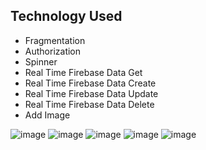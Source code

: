 ## Technology Used
* Fragmentation
* Authorization
* Spinner
* Real Time Firebase Data Get
* Real Time Firebase Data Create
* Real Time Firebase Data Update
* Real Time Firebase Data Delete
* Add Image

![image](https://github.com/sakir101/android-project/assets/108428136/5a760591-6593-44aa-8785-63c65345b08e)
![image](https://github.com/sakir101/android-project/assets/108428136/f9bca35d-5275-4e03-8de1-03e26ccd2a64)
![image](https://github.com/sakir101/android-project/assets/108428136/a06c2b3f-4036-466f-a486-3c463d6c509c)
![image](https://github.com/sakir101/android-project/assets/108428136/ac3042ab-1819-4392-bbc9-45aa87f468ff)
![image](https://github.com/sakir101/android-project/assets/108428136/83b238e3-d49c-4190-8555-1d489d775881)



